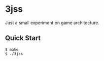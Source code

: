 # 3jss

Just a small experiment on game architecture.

## Quick Start

```console
$ make
$ ./3jss
```
